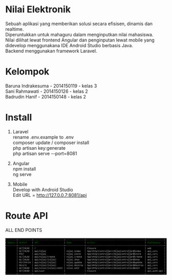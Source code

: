 # Nilai Elektronik
Sebuah aplikasi yang memberikan solusi secara efisisen, dinamis dan realtime. <br>
Diperuntukkan untuk mahaguru dalam menginputkan nilai mahasiswa. <br>
Nilai dilihat lewat frontend Angular dan penginputan lewat mobile yang didevelop menggunakana IDE Android Studio berbasis Java. <br>
Backend menggunakan framework Laravel. <br>

# Kelompok
Baruna Indrakesuma - 2014150119 - kelas 3<br> 
Sani Rahmawati - 2014150126 - kelas 2<br> 
Badrudin Hanif - 2014150148 - kelas 2<br> 


# Install
1. Laravel <br>
rename .env.example to .env <br>
composer update / composer install <br>
php artisan key:generate <br>
php artisan serve --port=8081 <br>

2. Angular <br>
npm install <br>
ng serve <br>

3. Mobile <br>
Develop with Android Studio <br>
Edit URL = http://127.0.0.7:8081/api <br>

# Route API <br>
ALL END POINTS <br><br>
<img src="lib/endpoints.png">